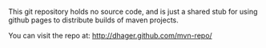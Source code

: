 This git repository holds no source code, and is just a shared stub for using github pages to distribute builds of maven projects.

You can visit the repo at: http://dhager.github.com/mvn-repo/